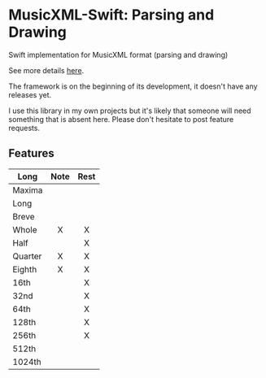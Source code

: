 # MusicXML-Swift: Parsing and Drawing
Swift implementation for MusicXML format (parsing and drawing)

See more details [here](https://www.musicxml.com).

The framework is on the beginning of its development, it doesn't have any releases yet.

I use this library in my own projects but it's likely that someone will need something that
is absent here. Please don't hesitate to post feature requests.

## Features

| Long          | Note            | Rest    |
| ------------- | :-------------: | :-----: |
| Maxima        |                 |         |
| Long          |                 |         |
| Breve         |                 |         |
| Whole         | X               | X       |
| Half          |                 | X       |
| Quarter       | X               | X       |
| Eighth        | X               | X       |
| 16th          |                 | X       |
| 32nd          |                 | X       |
| 64th          |                 | X       |
| 128th         |                 | X       |
| 256th         |                 | X       |
| 512th         |                 |         |
| 1024th        |                 |         |

